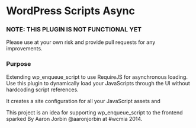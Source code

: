 WordPress Scripts Async
==================

### NOTE: THIS PLUGIN IS NOT FUNCTIONAL YET ###

Please use at your own risk and provide pull requests for any improvements.

### Purpose ###

Extending wp_enqueue_script to use RequireJS for asynchronous loading. Use this plugin to dynamically load your JavaScripts through the UI without hardcoding script references.

It creates a site configuration for all your JavaScript assets and

This project is an idea for supporting wp_enqueue_script to the frontend sparked By Aaron Jorbin @aaronjorbin at #wcmia 2014.

